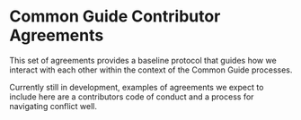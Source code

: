 # Common Guide Contributor Agreements

This set of agreements provides a baseline protocol that guides how we interact with each other within the context of the Common Guide processes. 

Currently still in development, examples of agreements we expect to include here are a contributors code of conduct and a process for navigating conflict well.
 



